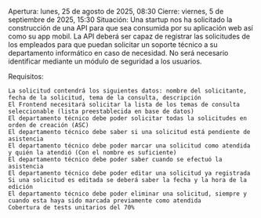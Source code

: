 
Apertura: lunes, 25 de agosto de 2025, 08:30
Cierre: viernes, 5 de septiembre de 2025, 15:30
Situación:
Una startup nos ha solicitado la construcción de una API para que sea consumida por su aplicación web así como su app mobil. La API deberá ser capaz de registrar las solicitudes de los empleados para que puedan solicitar un soporte técnico a su departamento informático en caso de necesidad. No será necesario identificar mediante un módulo de seguridad a los usuarios.

Requisitos:

    La solicitud contendrá los siguientes datos: nombre del solicitante, fecha de la solicitud, tema de la consulta, descripción
    El Frontend necesitará solicitar la lista de los temas de consulta seleccionable (lista preestablecida en base de datos)
    El departamento técnico debe poder solicitar todas la solicitudes en orden de creación (ASC)
    El departamento técnico debe saber si una solicitud está pendiente de asistencia
    El departamento técnico debe poder marcar una solicitud como atendida y quién la atendió (Con el nombre es suficiente) 
    El departamento técnico debe poder saber cuando se efectuó la asistencia
    El departamento técnico debe poder editar una solicitud ya registrada
    Si una solicitud es editada se deberá saber la fecha y la hora de la edición
    El departamento técnico debe poder eliminar una solicitud, siempre y cuando esta haya sido marcada previamente como atendida
    Cobertura de tests unitarios del 70%